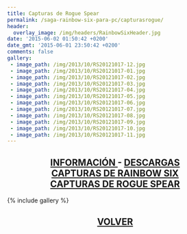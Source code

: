 ```yaml
---
title: Capturas de Rogue Spear
permalink: /saga-rainbow-six-para-pc/capturasrogue/
header:
  overlay_image: /img/headers/RainbowSixHeader.jpg
date: '2015-06-02 01:50:42 +0200'
date_gmt: '2015-06-01 23:50:42 +0200'
comments: false
gallery:
 - image_path: /img/2013/10/RS20121017-12.jpg
 - image_path: /img/2013/10/RS20121017-01.jpg
 - image_path: /img/2013/10/RS20121017-02.jpg
 - image_path: /img/2013/10/RS20121017-03.jpg
 - image_path: /img/2013/10/RS20121017-04.jpg
 - image_path: /img/2013/10/RS20121017-05.jpg
 - image_path: /img/2013/10/RS20121017-06.jpg
 - image_path: /img/2013/10/RS20121017-07.jpg
 - image_path: /img/2013/10/RS20121017-08.jpg
 - image_path: /img/2013/10/RS20121017-09.jpg
 - image_path: /img/2013/10/RS20121017-10.jpg
 - image_path: /img/2013/10/RS20121017-11.jpg
---
```

<h2 style="text-align: center;"><strong><a href="/saga-rainbow-six-para-pc/informacion/">INFORMACIÓN </a>- <a href="/saga-rainbow-six-para-pc/descargar/">DESCARGAS</a><br>
<a href="/saga-rainbow-six-para-pc/capturasr6/">CAPTURAS DE RAINBOW SIX</a><br>
<a href="/saga-rainbow-six-para-pc/capturasrogue/">CAPTURAS DE ROGUE SPEAR</a></strong></h2>

{% include gallery %}

<h2 style="text-align: center;"><a href="/saga-rainbow-six-para-pc/"><strong>VOLVER</strong></a></h2>
<br>
<br>
<br>


